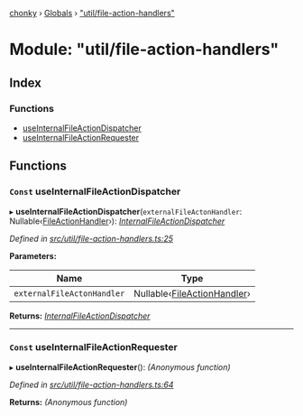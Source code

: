 [chonky](../README.md) › [Globals](../globals.md) › ["util/file-action-handlers"](_util_file_action_handlers_.md)

# Module: "util/file-action-handlers"

## Index

### Functions

* [useInternalFileActionDispatcher](_util_file_action_handlers_.md#const-useinternalfileactiondispatcher)
* [useInternalFileActionRequester](_util_file_action_handlers_.md#const-useinternalfileactionrequester)

## Functions

### `Const` useInternalFileActionDispatcher

▸ **useInternalFileActionDispatcher**(`externalFileActonHandler`: Nullable‹[FileActionHandler](_types_file_actions_types_.md#fileactionhandler)›): *[InternalFileActionDispatcher](_types_file_actions_types_.md#internalfileactiondispatcher)*

*Defined in [src/util/file-action-handlers.ts:25](https://github.com/TimboKZ/Chonky/blob/bceb265/src/util/file-action-handlers.ts#L25)*

**Parameters:**

Name | Type |
------ | ------ |
`externalFileActonHandler` | Nullable‹[FileActionHandler](_types_file_actions_types_.md#fileactionhandler)› |

**Returns:** *[InternalFileActionDispatcher](_types_file_actions_types_.md#internalfileactiondispatcher)*

___

### `Const` useInternalFileActionRequester

▸ **useInternalFileActionRequester**(): *(Anonymous function)*

*Defined in [src/util/file-action-handlers.ts:64](https://github.com/TimboKZ/Chonky/blob/bceb265/src/util/file-action-handlers.ts#L64)*

**Returns:** *(Anonymous function)*
